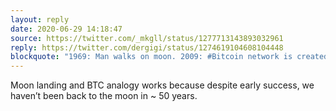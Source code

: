 ```yaml
---
layout: reply
date: 2020-06-29 14:18:47
source: https://twitter.com/_mkgll/status/1277713143893032961
reply: https://twitter.com/dergigi/status/1274619104608104448
blockquote: "1969: Man walks on moon. 2009: #Bitcoin network is created."
---
```


Moon landing and BTC analogy works because despite early success, we haven’t been back to the moon in ~ 50 years.
